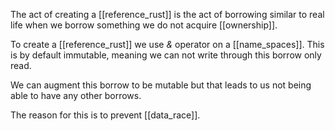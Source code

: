 The act of creating a [[reference_rust]] is the act of borrowing similar to real life when we borrow something we do not acquire [[ownership]].

To create a [[reference_rust]] we use *&* operator on a [[name_spaces]].
This is by default immutable, meaning we can not write through this borrow only read.

We can augment this borrow to be mutable but that leads to us not being able to have any other borrows.

The reason for this is to prevent [[data_race]].